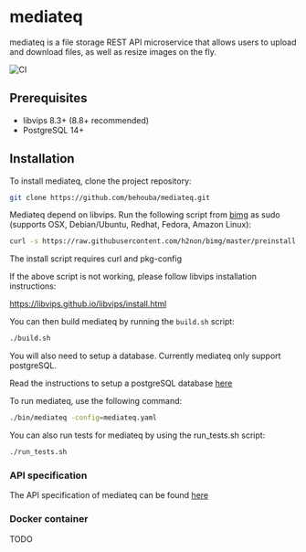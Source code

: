 # mediateq

mediateq is a file storage REST API microservice that allows users to upload and download files, as well as resize images on the fly.

![CI](https://github.com/behouba/mediateq/actions/workflows/main.yml/badge.svg)

## Prerequisites

- libvips 8.3+ (8.8+ recommended)
- PostgreSQL 14+

## Installation

To install mediateq, clone the project repository:

```bash
git clone https://github.com/behouba/mediateq.git
```

Mediateq depend on libvips. Run the following script from [bimg](https://github.com/h2non/bimg) as sudo (supports OSX, Debian/Ubuntu, Redhat, Fedora, Amazon Linux):

```bash
curl -s https://raw.githubusercontent.com/h2non/bimg/master/preinstall.sh | sudo bash -
```

The install script requires curl and pkg-config

If the above script is not working, please follow libvips installation instructions:

https://libvips.github.io/libvips/install.html

You can then build mediateq by running the `build.sh` script:

```bash
./build.sh
```

You will also need to setup a database. Currently mediateq only support postgreSQL.

Read the instructions to setup a postgreSQL database [here](database/postgres/README.md)

To run mediateq, use the following command:

```bash
./bin/mediateq -config=mediateq.yaml
```

You can also run tests for mediateq by using the run_tests.sh script:

```bash
./run_tests.sh
```

### API specification

The API specification of mediateq can be found [here](docs/mediateq-0.0.1.yaml)

### Docker container

TODO
